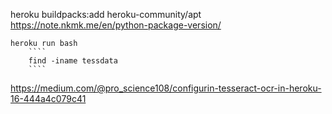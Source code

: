 heroku buildpacks:add heroku-community/apt
https://note.nkmk.me/en/python-package-version/
````
heroku run bash
    ````
    find -iname tessdata
    ````
````
https://medium.com/@pro_science108/configurin-tesseract-ocr-in-heroku-16-444a4c079c41